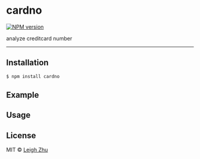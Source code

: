 # cardno
[![NPM version](https://img.shields.io/npm/v/cardno.svg?style=flat)](https://www.npmjs.org/package/cardno)

analyze creditcard number

------

## Installation

```bash
$ npm install cardno
```

## Example

## Usage

## License

MIT © [Leigh Zhu](#)
